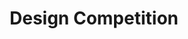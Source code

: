 ---
layout: idea
title: "Design Competition"
brief: "As fantastic as mobile devices are, there are moments when we simply desire to share a bigger picture with others."
solution: "MobiScreen is a portable display that allows you to share your mobile content from any Samsung Galaxy device, no matter where life takes you. Its 27\" retractable display fits into a slim, portable housing and opens with a simple button press. With its internal speakers, you can enjoy your content to its fullest."
services:
 - "design research"
 - "ideation"
 - "innovation"
 - "user-centered design"
 - "prototyping"
 - "3D CAD modeling"
 - "photorealistic rendering"
main_image: "/assets/images/ideas/samsung_mobile_design_competition/h_i_Samsung Mobile Design Competition 2019.jpg"
images:
 - "/assets/images/ideas/samsung_mobile_design_competition/p_i_Samsung Mobile Design Competition 2019_01.jpg"
 - "/assets/images/ideas/samsung_mobile_design_competition/p_i_Samsung Mobile Design Competition 2019_02.jpg"

---